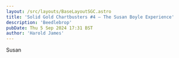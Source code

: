 ```yaml
---
layout: /src/layouts/BaseLayoutSGC.astro
title: 'Solid Gold Chartbusters #4 — The Susan Boyle Experience'
description: 'Beedlebrop'
pubDate: Thu 5 Sep 2024 17:31 BST
author: 'Harold James'
---
```

Susan